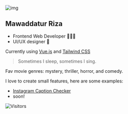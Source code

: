 ![img](https://rizahoemae.notion.site/image/https%3A%2F%2Fs3-us-west-2.amazonaws.com%2Fsecure.notion-static.com%2Fa78311d0-9cf9-456d-8e6a-19192a10f9fb%2FFrame_1.png?table=block&id=dcbaccff-a796-4465-aa8c-30d02590a221&spaceId=5dd02779-fbf7-468c-ae2a-5011eb417e6e&width=250&userId=&cache=v2)


## Mawaddatur Riza

- Frontend Web Developer 👩🏼‍💻
- UI/UX designer 🎨

Currently using [Vue.js](https://vuejs.org/) and [Tailwind CSS](https://tailwindcss.com/) 

> Sometimes I sleep, sometimes I sing.

Fav movie genres: mystery, thriller, horror, and comedy.

I love to create small features, here are some examples:
- [Instagram Caption Checker](https://github.com/rizahoemae/instagram-caption-checker)
- soon!


![Visitors](https://api.visitorbadge.io/api/visitors?path=rizahoemae&label=visitors&labelColor=%23ffffff&countColor=%23ffd9d9)

